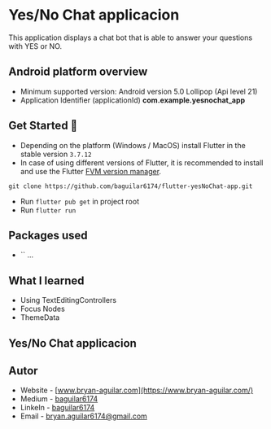 # Yes/No Chat applicacion

This application displays a chat bot that is able to answer your questions with YES or NO.

## Android platform overview

- Minimum supported version: Android version 5.0 Lollipop (Api level 21)
- Application Identifier (applicationId) **com.example.yesnochat_app**

## Get Started 🚀

- Depending on the platform (Windows / MacOS) install Flutter in the stable version `3.7.12`
- In case of using different versions of Flutter, it is recommended to install and use the Flutter [FVM version manager](https://fvm.app/).

```
git clone https://github.com/baguilar6174/flutter-yesNoChat-app.git
```

- Run `flutter pub get` in project root
- Run `flutter run`

## Packages used

* `` ...

## What I learned

- Using TextEditingControllers
- Focus Nodes
- ThemeData

## Yes/No Chat applicacion

## Autor

- Website - [www.bryan-aguilar.com](https://www.bryan-aguilar.com/)
- Medium - [baguilar6174](https://baguilar6174.medium.com/)
- LinkeIn - [baguilar6174](https://www.linkedin.com/in/baguilar6174)
- Email - [bryan.aguilar6174@gmail.com](mailto:bryan.aguilar6174@gmail.com)